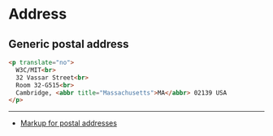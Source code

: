 # Address

## Generic postal address

```html
<p translate="no">
  W3C/MIT<br>
  32 Vassar Street<br>
  Room 32-G515<br>
  Cambridge, <abbr title="Massachusetts">MA</abbr> 02139 USA
</p>
```

---

- [Markup for postal addresses](https://stackoverflow.com/a/26188004)
